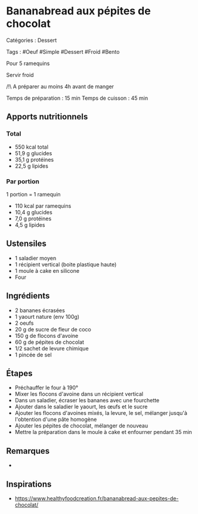 # Bananabread aux pépites de chocolat

Catégories : Dessert

Tags : #Oeuf #Simple #Dessert #Froid #Bento

Pour 5 ramequins

Servir froid

/!\\ A préparer au moins 4h avant de manger

Temps de préparation : 15 min
Temps de cuisson : 45 min

## Apports nutritionnels

### Total

* 550 kcal total
* 51,9 g glucides
* 35,1 g protéines
* 22,5 g lipides

### Par portion

1 portion = 1 ramequin

* 110 kcal par ramequins
* 10,4 g glucides
* 7,0 g protéines
* 4,5 g lipides

## Ustensiles

* 1 saladier moyen
* 1 récipient vertical (boite plastique haute)
* 1 moule à cake en silicone
* Four

## Ingrédients

* 2 bananes écrasées
* 1 yaourt nature (env 100g)
* 2 oeufs
* 20 g de sucre de fleur de coco
* 150 g de flocons d'avoine
* 60 g de pépites de chocolat
* 1/2 sachet de levure chimique
* 1 pincée de sel

## Étapes

* Préchauffer le four à 190°
* Mixer les flocons d'avoine dans un récipient vertical
* Dans un saladier, écraser les bananes avec une fourchette
* Ajouter dans le saladier le yaourt, les œufs et le sucre
* Ajouter les flocons d'avoines mixés, la levure, le sel, mélanger jusqu'à l'obtention d'une pâte homogène
* Ajouter les pépites de chocolat, mélanger de nouveau
* Mettre la préparation dans le moule à cake et enfourner pendant 35 min

## Remarques

* 

## Inspirations

* https://www.healthyfoodcreation.fr/bananabread-aux-pepites-de-chocolat/